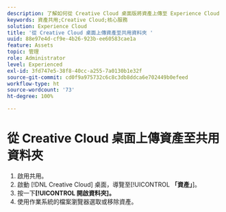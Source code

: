 ```yaml
---
description: 了解如何從 Creative Cloud 桌面版將資產上傳至 Experience Cloud 的共用資料夾。
keywords: 資產共用;Creative Cloud;核心服務
solution: Experience Cloud
title: '從 Creative Cloud 桌面上傳資產至共用資料夾 '
uuid: 88e97e4d-cf9e-4b26-923b-ee60583cae1a
feature: Assets
topic: 管理
role: Administrator
level: Experienced
exl-id: 3fd747e5-38f8-40cc-a255-7a0130b1e32f
source-git-commit: cd0f9a975732c6c8c3db8ddca6e702449b0efeed
workflow-type: ht
source-wordcount: '73'
ht-degree: 100%

---
```


# 從 Creative Cloud 桌面上傳資產至共用資料夾

1. 啟用共用。
1. 啟動 [!DNL Creative Cloud] 桌面，導覽至&#x200B;[!UICONTROL **「資產」**]。
1. 按一下&#x200B;**[!UICONTROL 開啟資料夾]。**
1. 使用作業系統的檔案瀏覽器選取或移除資產。
